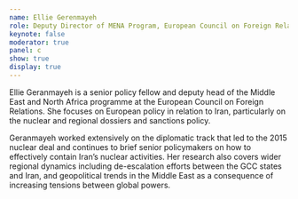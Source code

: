 ```yaml
---
name: Ellie Gerenmayeh
role: Deputy Director of MENA Program, European Council on Foreign Relations
keynote: false
moderator: true
panel: c
show: true
display: true
---
```

 				
Ellie Geranmayeh is a senior policy fellow and deputy head of the Middle East and North Africa programme at the European Council on Foreign Relations. She focuses on European policy in relation to Iran, particularly on the nuclear and regional dossiers and sanctions policy.

Geranmayeh worked extensively on the diplomatic track that led to the 2015 nuclear deal and continues to brief senior policymakers on how to effectively contain Iran’s nuclear activities. Her research also covers wider regional dynamics including de-escalation efforts between the GCC states and Iran, and geopolitical trends in the Middle East as a consequence of increasing tensions between global powers.
